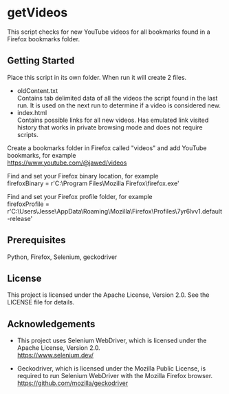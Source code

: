 # getVideos
This script checks for new YouTube videos for all bookmarks found in a Firefox bookmarks folder.

## Getting Started
Place this script in its own folder. When run it will create 2 files.
  - oldContent.txt\
  Contains tab delimited data of all the videos the script found in the last run. It is used on the next run to determine if a video is considered new.
  - index.html\
  Contains possible links for all new videos. Has emulated link visited history that works in private browsing mode and does not require scripts.

Create a bookmarks folder in Firefox called "videos" and add YouTube bookmarks, for example\
https://www.youtube.com/@jawed/videos

Find and set your Firefox binary location, for example\
firefoxBinary = r'C:\Program Files\Mozilla Firefox\firefox.exe'

Find and set your Firefox profile folder, for example\
firefoxProfile = r'C:\Users\Jesse\AppData\Roaming\Mozilla\Firefox\Profiles\7yr6lvv1.default-release'

## Prerequisites
Python, Firefox, Selenium, geckodriver

## License
This project is licensed under the Apache License, Version 2.0. See the LICENSE file for details.

## Acknowledgements
- This project uses Selenium WebDriver, which is licensed under the Apache License, Version 2.0.\
https://www.selenium.dev/

- Geckodriver, which is licensed under the Mozilla Public License, is required to run Selenium WebDriver with the Mozilla Firefox browser.\
https://github.com/mozilla/geckodriver
